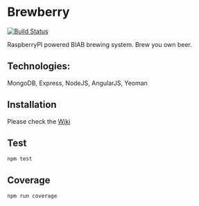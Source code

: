 Brewberry
=========
[![Build Status](https://travis-ci.org/brewfactory/Brewberry.svg)](https://travis-ci.org/brewfactory/Brewberry)

RaspberryPI powered BIAB brewing system. Brew you own beer.

Technologies:
-------------
MongoDB, Express, NodeJS, AngularJS, Yeoman

Installation
------------
Please check the [Wiki][1]


  [1]: https://github.com/brewfactory/Brewberry/wiki/Zero-to-IPA,-sw-%28kickstart%29


Test
----
```npm test```

Coverage
----
```npm run coverage```

